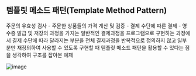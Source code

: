 ## 템플릿 메소드 패턴(Template Method Pattern) ##

주문의 유효성 검사 - 주문한 상품들의 가격 계산 및 검증 - 결제 수단에 따른 결제 - 영수증 발급 및 저장의 과정을 가지는 일반적인 결제과정을 프로그램으로 구현하는 과정에서 결제 수단에 따라 달라지는 부분을 전체 결제과정을 반복적으로 정의하지 않고 일부분만 재정의하여 사용할 수 있도록 구현할 때 템플릿 메소드 패턴을 활용할 수 있다는 
점을 생각하여 구조를 잡아본 예제

![image](https://github.com/sungwoon129/blog-code/assets/43958570/03554352-0664-4c0e-abac-5511bab223a1)